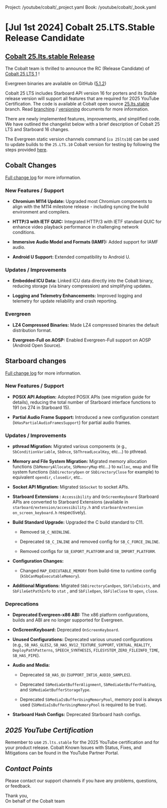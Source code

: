 Project: /youtube/cobalt/_project.yaml
Book: /youtube/cobalt/_book.yaml

# [Jul 1st 2024] Cobalt 25.LTS.Stable Release Candidate

## [Cobalt 25.lts.stable Release](https://developers.google.com/youtube/devices/living-room/cobalt/cobalt-evergreen-version-table)

The Cobalt team is thrilled to announce the RC (Release Candidate) of [Cobalt 25
LTS 1](https://github.com/youtube/cobalt/releases/tag/25.lts.stable) !

Evergreen binaries are available on GitHub
([5.1.2](https://github.com/youtube/cobalt/releases/tag/25.lts.stable))

Cobalt 25 LTS includes Starboard API version 16 for porters and its Stable
release version will support all features that are required for 2025 YouTube
Certification. The code is available at Cobalt open source
[25.lts.stable](https://github.com/youtube/cobalt/releases/tag/25.lts.stable) branch.
Read
[branching](https://github.com/youtube/cobalt/blob/25.lts.10/cobalt/doc/branching.md)
/
[versioning](https://github.com/youtube/cobalt/blob/25.lts.10/cobalt/doc/versioning.md)
documents for more information.

There are newly implemented features, improvements, and simplified code. We have
outlined the changelist below with a brief description of Cobalt 25 LTS and
Starboard 16 changes. 

The Evergreen static version channels command (`co 25lts10`) can be used to
update builds to the `25.LTS.10` Cobalt version for testing by following the
steps provided
[here](https://developers.google.com/youtube/devices/living-room/cobalt/cobalt-evergreen-faq).

## Cobalt Changes

[Full change log](https://github.com/youtube/cobalt/blob/25.lts.10/cobalt/CHANGELOG.md)
for more information.

### New Features / Support

*   **Chromium M114 Update:** Upgraded most Chromium components to align with
    the M114 milestone release - including syncing the build environment and
    compilers.

*   **HTTP/3 with IETF QUIC:** Integrated HTTP/3 with IETF standard QUIC for
    enhance video playback performance in challenging network conditions.

*   **Immersive Audio Model and Formats (IAMF):** Added support for IAMF audio.

*   **Android U Support:** Extended compatibility to Android U.

### Updates / Improvements

*   **Embedded ICU Data:** Linked ICU data directly into the Cobalt binary,
    reducing storage (via binary compression) and simplifying updates.

*   **Logging and Telemetry Enhancements:** Improved logging and telemetry for
    update reliability and crash reporting.

### Evergreen

*   **LZ4 Compressed Binaries:** Made LZ4 compressed binaries the default
    distribution format.

*   **Evergreen-Full on AOSP:** Enabled Evergreen-Full support on AOSP (Android
    Open Source).

## Starboard changes

[Full change log](https://github.com/youtube/cobalt/blob/25.lts.10/starboard/CHANGELOG.md)
for more information.

### New Features / Support

*   **POSIX API Adoption:** Adopted POSIX APIs (see migration guide for
    details), reducing the total number of Starboard interface functions to 191
    (vs 274 in Starboard 15).

*   **Partial Audio Frame Support:** Introduced a new configuration constant
    (`kHasPartialAudioFramesSupport`) for partial audio frames.

### Updates / Improvements

*   **pthread Migration:** Migrated various components (e g.,
    `SbConditionVariable`, `SbOnce`, `SbThreadLocalKey`, etc…) to pthread.

*   **Memory and File System Migration:** Migrated memory allocation functions
    (`SbMemoryAllocate`, `SbMemoryMap` etc…) to `malloc`, `mmap` and file system
    functions (`SbDirectoryOpen` or `SbDirectoryClose` for example) to
    equivalent `opendir`, `closedir`, etc..

*   **Socket API Migration:** Migrated `SbSocket` to socket APIs.

*   **Starboard Extensions :** `Accessibility` and `OnScreenKeyboard` Starboard
    APIs are converted to Starboard Extensions (available in
    `starboard/extension/accessibility.h` and
    `starboard/extension on_screen_keyboard.h` respectively).

*   **Build Standard Upgrade:** Upgraded the C build standard to C11.

    *   Removed `SB_C_NOINLINE`.

    *   Deprecated `SB_C_INLINE` and removed config for `SB_C_FORCE_INLINE`.

    *   Removed configs for `SB_EXPORT_PLATFORM` and `SB_IMPORT_PLATFORM`.

*   **Configuration Changes:**

    *   Changed `MAP_EXECUTABLE_MEMORY` from build-time to runtime config
        (`kSbCanMapExecutableMemory`).

*   **Additional Migrations:** Migrated `SbDirectoryCanOpen`, `SbFileExists`,
    and `SbFileGetPathInfo` to `stat` , and `SbFileOpen`, `SbFileClose` to
    `open`, `close`.

### Deprecations

*   **Deprecated Evergreen-x86 ABI:** The x86 platform configurations, builds
    and ABI are no longer supported for Evergreen.

*   **OnScreenKeyboard:** Deprecated `OnScreenKeyboard`.

*   **Unused Configurations:** Deprecated various unused configurations (e.g.,
    `SB_HAS_GLES2`, `SB_HAS_NV12_TEXTURE_SUPPORT`, `VIRTUAL_REALITY`,
    `DeployPathPatterns`, `SPEECH_SYNTHESIS`, `FILESYSTEM_ZERO_FILEINFO_TIME`,
    `SB_HAS_PIPE`).

*   **Audio and Media:**

    *   Deprecated `SB_HAS_QU` (`SUPPORT_INT16_AUDIO_SAMPLES`).

    *   Deprecated `SbMediaGetBufferAlignment`, `SbMediaGetBufferPadding`, and
        `SbMediaGetBufferStorageType`.

    *   Deprecated `SbMediaIsBufferUsingMemoryPool`, memory pool is always used
    (`SbMediaIsBufferUsingMemoryPool` is required to be true).

*   **Starboard Hash Configs:** Deprecated Starboard hash configs.

## *2025 YouTube Certification*

Remember to use `25.lts.stable` for the 2025 YouTube certification and for your
product release. Cobalt Known Issues with Status, Fixes, and Mitigations can be
found in the YouTube Partner Portal.

## *Contact Points*

Please contact our support channels if you have any problems, questions, or
feedback.

Thank you,\
On behalf of the Cobalt team
